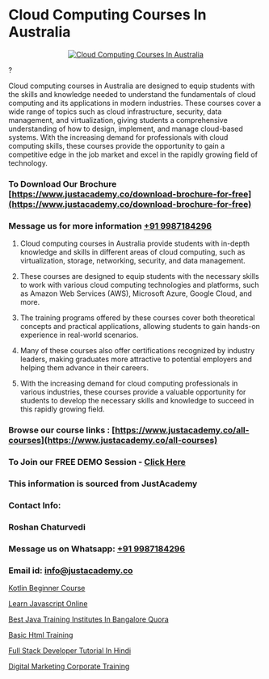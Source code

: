 # Cloud Computing Courses In Australia

<p align="center">
  <a href="https://justacademy.co/all-courses">
    <img src="https://i.ibb.co/FJQ9DDy/cloud-computing.webp" alt="Cloud Computing Courses In Australia">
  </a>
</p>
?

Cloud computing courses in Australia are designed to equip students with the skills and knowledge needed to understand the fundamentals of cloud computing and its applications in modern industries. These courses cover a wide range of topics such as cloud infrastructure, security, data management, and virtualization, giving students a comprehensive understanding of how to design, implement, and manage cloud-based systems. With the increasing demand for professionals with cloud computing skills, these courses provide the opportunity to gain a competitive edge in the job market and excel in the rapidly growing field of technology.
### To Download Our Brochure [https://www.justacademy.co/download-brochure-for-free](https://www.justacademy.co/download-brochure-for-free)
### Message us for more information [+91 9987184296](https://api.whatsapp.com/send?phone=919987184296)
1) Cloud computing courses in Australia provide students with in-depth knowledge and skills in different areas of cloud computing, such as virtualization, storage, networking, security, and data management.

2) These courses are designed to equip students with the necessary skills to work with various cloud computing technologies and platforms, such as Amazon Web Services (AWS), Microsoft Azure, Google Cloud, and more.

3) The training programs offered by these courses cover both theoretical concepts and practical applications, allowing students to gain hands-on experience in real-world scenarios.

4) Many of these courses also offer certifications recognized by industry leaders, making graduates more attractive to potential employers and helping them advance in their careers.

5) With the increasing demand for cloud computing professionals in various industries, these courses provide a valuable opportunity for students to develop the necessary skills and knowledge to succeed in this rapidly growing field.

### Browse our course links : [https://www.justacademy.co/all-courses](https://www.justacademy.co/all-courses) 
### To Join our FREE DEMO Session - [Click Here](https://www.justacademy.co/register-for-course-demo)


### This information is sourced from JustAcademy
### Contact Info:
### Roshan Chaturvedi
### Message us on Whatsapp: [+91 9987184296](https://api.whatsapp.com/send?phone=919987184296)
### Email id: [info@justacademy.co](mailto:info@justacademy.co)
                
[Kotlin Beginner Course](https://www.linkedin.com/pulse/kotlin-beginner-course-justacademy-delhi-5m47f/)

[Learn Javascript Online](https://www.linkedin.com/pulse/learn-javascript-online-justacademy-1rhic?trackingId=nrW1hGKnDko3EmqZcIQhTQ%3D%3D&lipi=urn%3Ali%3Apage%3Ad_flagship3_company_admin%3BI8wAi6m6RHmFDIiqUS2smQ%3D%3D)

[Best Java Training Institutes In Bangalore Quora](https://medium.com/@mahi3106/best-java-training-institutes-in-bangalore-quora-a17b9eae78ef)

[Basic Html Training](https://medium.com/@prempja40/basic-html-training-4c0cf65495fd)

[Full Stack Developer Tutorial In Hindi](https://justacademyin.github.io/Articles/Full-Stack-Developer-Tutorial-In-Hindi)

[Digital Marketing Corporate Training](https://justacademyin.github.io/Articles/Digital-Marketing-Corporate-Training)

